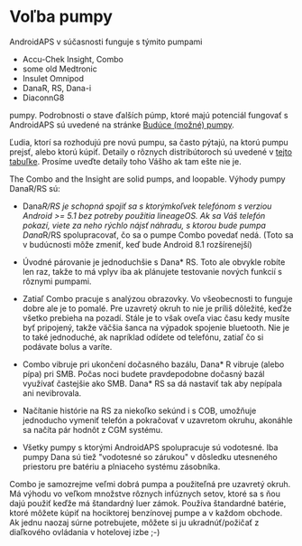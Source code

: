 # Voľba pumpy

AndroidAPS v súčasnosti funguje s týmito pumpami

* Accu-Chek Insight, Combo
* some old Medtronic
* Insulet Omnipod
* DanaR, RS, Dana-i
* DiaconnG8

pumpy. Podrobnosti o stave ďalších púmp, ktoré majú potenciál fungovať s AndroidAPS sú uvedené na stránke [Budúce (možné) pumpy](Future-possible-Pump-Drivers.md).

Ľudia, ktorí sa rozhodujú pre novú pumpu, sa často pýtajú, na ktorú pumpu prejsť, alebo ktorú kúpiť. Detaily o rôznych distribútoroch sú uvedené v [tejto tabuľke](https://drive.google.com/open?id=1CRfmmjA-0h_9nkRViP3J9FyflT9eu-a8HeMrhrKzKz0). Prosíme uveďte detaily toho Vášho ak tam ešte nie je.

The Combo and the Insight are solid pumps, and loopable. Výhody pumpy DanaR/RS sú:

* Dana*R/RS je schopná spojiť sa s ktorýmkoľvek telefónom s verziou Android >= 5.1 bez potreby použitia lineageOS. Ak sa Váš telefón pokazí, viete za neho rýchlo nájsť náhradu, s ktorou bude pumpa Dana*R/RS spolupracovať, čo sa o pumpe Combo povedať nedá. (Toto sa v budúcnosti môže zmeniť, keď bude Android 8.1 rozšírenejší)

* Úvodné párovanie je jednoduchšie s Dana* RS. Toto ale obvykle robíte len raz, takže to má vplyv iba ak plánujete testovanie nových funkcií s rôznymi pumpami.

* Zatiaľ Combo pracuje s analýzou obrazovky. Vo všeobecnosti to funguje dobre ale je to pomalé. Pre uzavretý okruh to nie je príliš dôležité, keďže všetko prebieha na pozadí. Stále je to však oveľa viac času kedy musíte byť pripojený, takže väčšia šanca na výpadok spojenie bluetooth. Nie je to také jednoduché, ak napríklad odídete od telefónu, zatiaľ čo si podávate bolus a varíte.

* Combo vibruje pri ukončení dočasného bazálu, Dana* R vibruje (alebo pípa) pri SMB. Počas noci budete pravdepodobne dočasný bazál využívať častejšie ako SMB. Dana* RS sa dá nastaviť tak aby nepípala ani nevibrovala.

* Načítanie histórie na RS za niekoľko sekúnd i s COB, umožňuje jednoducho vymeniť telefón a pokračovať v uzavretom okruhu, akonáhle sa načíta pár hodnôt z CGM systému.

* Všetky pumpy s ktorými AndroidAPS spolupracuje sú vodotesné. Iba pumpy Dana sú tiež "vodotesné so zárukou" v dôsledku utesneného priestoru pre batériu a plniaceho systému zásobníka.

Combo je samozrejme veľmi dobrá pumpa a použiteľná pre uzavretý okruh. Má výhodu vo veľkom množstve rôznych infúznych setov, ktoré sa s ňou dajú použiť keďže má štandardný luer zámok. Používa štandardné batérie, ktoré môžete kúpiť na hociktorej benzínovej pumpe a v každom obchode. Ak jednu naozaj súrne potrebujete, môžete si ju ukradnúť/požičať z diaľkového ovládania v hotelovej izbe ;-)